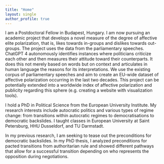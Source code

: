 ```yaml
---
title: "Home"
layout: single
author_profile: true
---
```

I am a Postdoctoral Fellow in Budapest, Hungary. I am now pursuing an academic project that develops a novel measure of the degree of affective elite polarization, that is, likes towards in-groups and dislikes towards out-groups. The project uses the data from the parliamentary speeches. ChatGPT 4 autonomously identifies instances where politicians criticize each other and then measures their attitude toward their counterparts. It does this not merely based on words but on context and articulates in human language the reasons for its interpretations. We use the existing corpus of parliamentary speeches and aim to create an EU-wide dataset of affective polarization occurring in the last two decades. This project can be potentially extended into a worldwide index of affective polarization and publicity regarding this sphere (e.g. creating a website with visualization tools).

I hold a PhD in Political Science from the European University Institute. My research interests include autocratic politics and various types of regime change: from transitions within autocratic regimes to democratisations to democratic backslides. I taught classes in European University at Saint Petersburg, HHU Dusseldorf, and TU Darmstadt.

In my previous research, I am seeking to tease out the preconditions for democratic backslides. In my PhD thesis, I analyzed preconditions for pacted transitions from authoritarian rule and showed different pathways that allow for a successful transition depending on who represents the opposition during negotiations.
